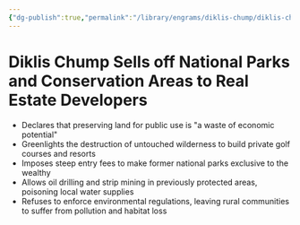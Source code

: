 ```yaml
---
{"dg-publish":true,"permalink":"/library/engrams/diklis-chump/diklis-chump-sells-off-national-parks-and-conservation-areas-to-real-estate-developers/","tags":["DC/Rural"]}
---
```


# Diklis Chump Sells off National Parks and Conservation Areas to Real Estate Developers
- Declares that preserving land for public use is "a waste of economic potential"  
- Greenlights the destruction of untouched wilderness to build private golf courses and resorts  
- Imposes steep entry fees to make former national parks exclusive to the wealthy  
- Allows oil drilling and strip mining in previously protected areas, poisoning local water supplies  
- Refuses to enforce environmental regulations, leaving rural communities to suffer from pollution and habitat loss
